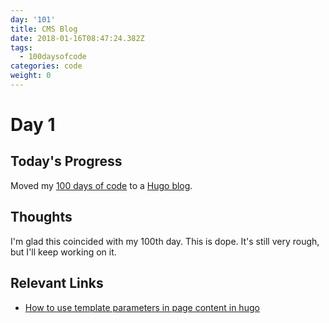 ```yaml
---
day: '101'
title: CMS Blog
date: 2018-01-16T08:47:24.382Z
tags:
  - 100daysofcode
categories: code
weight: 0
---
```

# Day 1
## Today's Progress
Moved my [100 days of code](https://github.com/thomasphillips3/100-days-of-code/blob/master/log.md) to a [Hugo blog](#).

<!--more-->

## Thoughts
I'm glad this coincided with my 100th day. This is dope. It's still very rough, but I'll keep working on it.

## Relevant Links
- [How to use template parameters in page content in hugo
](https://stackoverflow.com/questions/42023687/how-to-use-template-parameters-in-page-content-in-hugo)
